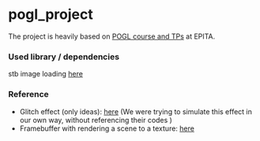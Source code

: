 # pogl_project
The project is heavily based on [POGL course and TPs](http://jo.fabrizio.free.fr/teaching/synt/index.php) at EPITA.

### Used library / dependencies
stb image loading [here](https://github.com/nothings/stb)

### Reference 
 * Glitch effect (only ideas): [here](https://codemyui.com/image-glitch-effect-using-opengl-shading-language/)
   (We were trying to simulate this effect in our own way, without referencing their codes ) 
 * Framebuffer with rendering a scene to a texture: [here](https://learnopengl.com/Advanced-OpenGL/Framebuffers)
 